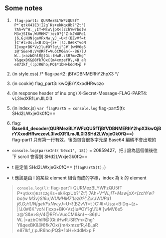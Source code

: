 ## Some notes
1. 
        flag-part1: QURMezBLYWFzQU5fT
        P*`qtkX4}E3!I2g`Ks+ekKqxUb?"Zt')
        7Ah+V^W._;IT+Msw\|pX<[zchYw?bo(w
        M3v}SI6u,WUMHM7')ez0?{'Z:kJWUPd1
        j6,G;HUN|geVFxNw.yJ_~U<!(BZvVf=t
        }C'#l>Us;a<B:Dq~{z+ |!J.0#6K"voN
        I]xxp+BK*Vz}lu#OY?g\i"J#`]wMV6e5
        z@'S&e>8;V4@RFf=VuoCM6&n(~-86)lU
        W..|>azbOhlR@(Gi:)HwR.:SR?m>Zhg^
        Y&qexBK&@8fk7Ox{{m4xmzefR\,4B_aR
        e87Ikf_(:pJR6ho;PQ$*1bH+kddM>p F
    
2. (in style.css) /* flag-part2: jBfVDBNMERhY2hpX3 */

3. (in cookie) flag_part3: kwQjBrYXxodHRwczo

4. (in response header of inu.png) X-Secret-Message-FLAG-PART4: vL3lvdXR1LmJlL0l3

5. (in index.js) `var flagPart5 = console.log` flag-part5(t): SHd2LWxjeGk0fQ==

6. flag: **Base64_decoder(QURMezBLYWFzQU5fTjBfVDBNMERhY2hpX3kwQjBrYXxodHRwczovL3lvdXR1LmJlL0l3SHd2LWxjeGk0fQ==)**  
flag-part1 只有第一行有效，後面包含很多字元是 Base64 編碼不會出現的



- `console.log(parseInt('b0cc1', 18))` = 20859427，把 j 設為這個值後往下 scroll 會得到 SHd2LWxjeGk0fQ==

- t 是定值 SHd2LWxjeGk0fQ== (`flagPart5(t);`)

- t 應該是由 l 的某些 element 組合而成的字串，index 為 k 的 element
> `console.log(l)`:
flag-part1: QURMezBLYWFzQU5fT        P*`qtkX4}E3!I2g`Ks+ekKqxUb?"Zt')        7Ah+V^W._;IT+Msw\|pX<[zchYw?bo(w        M3v}SI6u,WUMHM7')ez0?{'Z:kJWUPd1        j6,G;HUN|geVFxNw.yJ_~U<!(BZvVf=t        }C'#l>Us;a<B:Dq~{z+ |!J.0#6K"voN        I]xxp+BK*Vz}lu#OY?g\i"J#`]wMV6e5        z@'S&e>8;V4@RFf=VuoCM6&n(~-86)lU        W..|>azbOhlR@(Gi:)HwR.:SR?m>Zhg^        Y&qexBK&@8fk7Ox{{m4xmzefR\,4B_aR        e87Ikf_(:pJR6ho;PQ$*1bH+kddM>p F
